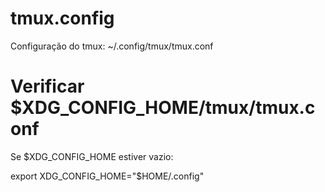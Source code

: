 # tmux.config
Configuração do tmux: ~/.config/tmux/tmux.conf

# Verificar $XDG_CONFIG_HOME/tmux/tmux.conf

Se $XDG_CONFIG_HOME estiver vazio: 

export XDG_CONFIG_HOME="$HOME/.config"
